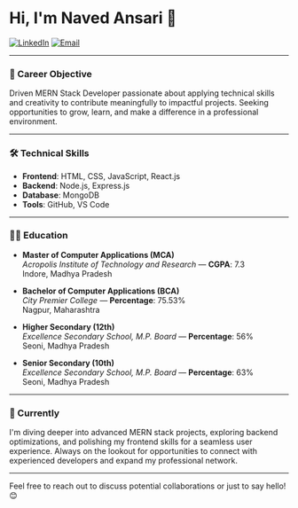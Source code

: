 # Hi, I'm Naved Ansari 👋

[![LinkedIn](https://img.shields.io/badge/LinkedIn-Connect-blue?style=flat&logo=linkedin)](https://www.linkedin.com/in/naved-ansari-287444287/)
[![Email](https://img.shields.io/badge/Email-naved621998%40gmail.com-red?style=flat&logo=gmail)](mailto:naved621998@gmail.com)

---

### 🎯 Career Objective
Driven MERN Stack Developer passionate about applying technical skills and creativity to contribute meaningfully to impactful projects. Seeking opportunities to grow, learn, and make a difference in a professional environment.

---

### 🛠️ Technical Skills
- **Frontend**: HTML, CSS, JavaScript, React.js
- **Backend**: Node.js, Express.js
- **Database**: MongoDB
- **Tools**: GitHub, VS Code

---

### 👨‍🎓 Education
- **Master of Computer Applications (MCA)**  
  *Acropolis Institute of Technology and Research* — **CGPA**: 7.3  
  Indore, Madhya Pradesh

- **Bachelor of Computer Applications (BCA)**  
  *City Premier College* — **Percentage**: 75.53%  
  Nagpur, Maharashtra

- **Higher Secondary (12th)**  
  *Excellence Secondary School, M.P. Board* — **Percentage**: 56%  
  Seoni, Madhya Pradesh

- **Senior Secondary (10th)**  
  *Excellence Secondary School, M.P. Board* — **Percentage**: 63%  
  Seoni, Madhya Pradesh

---

### 🌱 Currently
I'm diving deeper into advanced MERN stack projects, exploring backend optimizations, and polishing my frontend skills for a seamless user experience. Always on the lookout for opportunities to connect with experienced developers and expand my professional network.

---

Feel free to reach out to discuss potential collaborations or just to say hello! 😊
